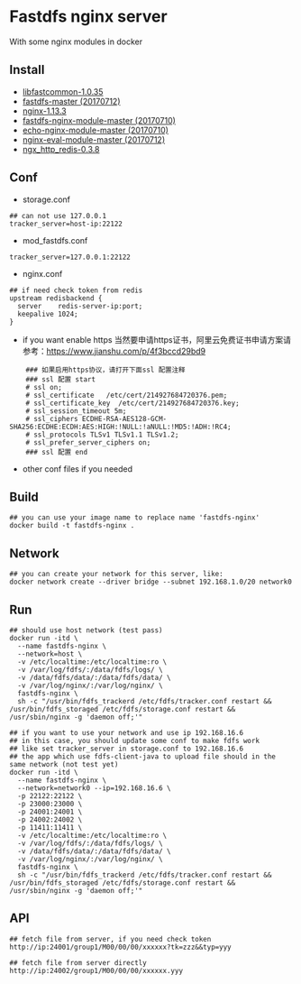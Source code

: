 Fastdfs nginx server
=============
With some nginx modules in docker

Install
-------------
* [libfastcommon-1.0.35](https://github.com/happyfish100/libfastcommon)
* [fastdfs-master (20170712)](https://github.com/happyfish100/fastdfs)
* [nginx-1.13.3](http://nginx.org/)
* [fastdfs-nginx-module-master (20170710)](https://github.com/happyfish100/fastdfs-nginx-module)
* [echo-nginx-module-master (20170710)](https://github.com/openresty/echo-nginx-module)
* [nginx-eval-module-master (20170712)](https://github.com/vkholodkov/nginx-eval-module)
* [ngx_http_redis-0.3.8](https://www.nginx.com/resources/wiki/modules/redis)

Conf
-------------
* storage.conf
``````
## can not use 127.0.0.1
tracker_server=host-ip:22122
``````
* mod_fastdfs.conf
``````
tracker_server=127.0.0.1:22122
``````
* nginx.conf
``````
## if need check token from redis
upstream redisbackend {
  server    redis-server-ip:port;
  keepalive 1024;
}
``````
* if you want enable https
当然要申请https证书，阿里云免费证书申请方案请参考：https://www.jianshu.com/p/4f3bccd29bd9
```
	### 如果启用https协议，请打开下面ssl 配置注释
	### ssl 配置 start
	# ssl on;
	# ssl_certificate   /etc/cert/214927684720376.pem;
	# ssl_certificate_key  /etc/cert/214927684720376.key;
	# ssl_session_timeout 5m;
	# ssl_ciphers ECDHE-RSA-AES128-GCM-SHA256:ECDHE:ECDH:AES:HIGH:!NULL:!aNULL:!MD5:!ADH:!RC4;
	# ssl_protocols TLSv1 TLSv1.1 TLSv1.2;
	# ssl_prefer_server_ciphers on;
	### ssl 配置 end
```
* other conf files if you needed

Build
-------------
``````
## you can use your image name to replace name 'fastdfs-nginx'
docker build -t fastdfs-nginx .
``````

Network
-------------
``````
## you can create your network for this server, like:
docker network create --driver bridge --subnet 192.168.1.0/20 network0
``````

Run
-------------
``````
## should use host network (test pass)
docker run -itd \
  --name fastdfs-nginx \
  --network=host \
  -v /etc/localtime:/etc/localtime:ro \
  -v /var/log/fdfs/:/data/fdfs/logs/ \
  -v /data/fdfs/data/:/data/fdfs/data/ \
  -v /var/log/nginx/:/var/log/nginx/ \
  fastdfs-nginx \
  sh -c "/usr/bin/fdfs_trackerd /etc/fdfs/tracker.conf restart && /usr/bin/fdfs_storaged /etc/fdfs/storage.conf restart && /usr/sbin/nginx -g 'daemon off;'"

## if you want to use your network and use ip 192.168.16.6
## in this case, you should update some conf to make fdfs work
## like set tracker_server in storage.conf to 192.168.16.6
## the app which use fdfs-client-java to upload file should in the same network (not test yet)
docker run -itd \
  --name fastdfs-nginx \
  --network=network0 --ip=192.168.16.6 \
  -p 22122:22122 \
  -p 23000:23000 \
  -p 24001:24001 \
  -p 24002:24002 \
  -p 11411:11411 \
  -v /etc/localtime:/etc/localtime:ro \
  -v /var/log/fdfs/:/data/fdfs/logs/ \
  -v /data/fdfs/data/:/data/fdfs/data/ \
  -v /var/log/nginx/:/var/log/nginx/ \
  fastdfs-nginx \
  sh -c "/usr/bin/fdfs_trackerd /etc/fdfs/tracker.conf restart && /usr/bin/fdfs_storaged /etc/fdfs/storage.conf restart && /usr/sbin/nginx -g 'daemon off;'"
``````

API
-------------
``````
## fetch file from server, if you need check token
http://ip:24001/group1/M00/00/00/xxxxxx?tk=zzz&&typ=yyy

## fetch file from server directly
http://ip:24002/group1/M00/00/00/xxxxxx.yyy
``````
